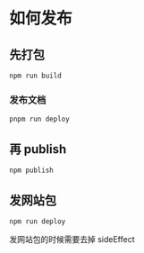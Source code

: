 # 如何发布

## 先打包

`npm run build`

### 发布文档

`pnpm run deploy`

## 再 publish

`npm publish`

## 发网站包

`npm run deploy`

发网站包的时候需要去掉 sideEffect
